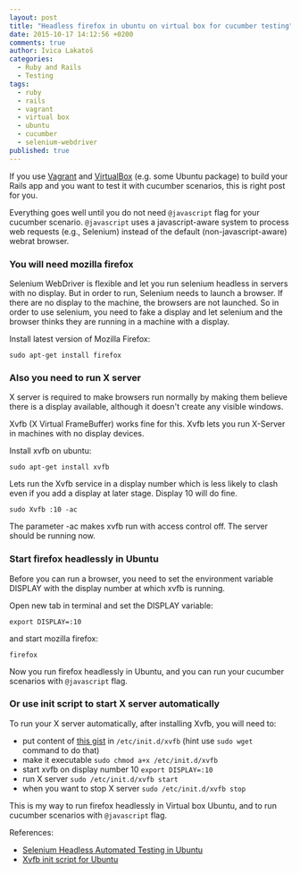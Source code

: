 ```yaml
---
layout: post
title: "Headless firefox in ubuntu on virtual box for cucumber testing"
date: 2015-10-17 14:12:56 +0200
comments: true
author: Ivica Lakatoš
categories: 
  - Ruby and Rails
  - Testing
tags: 
  - ruby
  - rails
  - vagrant
  - virtual box
  - ubuntu
  - cucumber
  - selenium-webdriver
published: true
---
```


If you use [Vagrant](http://www.vagrantup.com/downloads.html) and [VirtualBox](https://www.virtualbox.org/) (e.g. some Ubuntu package) to build your Rails app and you want to test it with cucumber scenarios, this is right post for you. 

Everything goes well until you do not need `@javascript` flag for your cucumber scenario. `@javascript` uses a javascript-aware system to process web requests (e.g., Selenium) instead of the default (non-javascript-aware) webrat browser.

### You will need mozilla firefox

Selenium WebDriver is flexible and let you run selenium headless in servers with no display. But in order to run, Selenium needs to launch a browser. If there are no display to the machine, the browsers are not launched. So in order to use selenium, you need to fake a display and let selenium and the browser thinks they are running in a machine with a display.

Install latest version of Mozilla Firefox:

`sudo apt-get install firefox`

### Also you need to run X server

X server is required to make browsers run normally by making them believe there is a display available, although it doesn't create any visible windows. 

Xvfb (X Virtual FrameBuffer) works fine for this. Xvfb lets you run X-Server in machines with no display devices. 

Install xvfb on ubuntu:

`sudo apt-get install xvfb`

Lets run the Xvfb service in a display number which is less likely to clash even if you add a display at later stage. Display 10 will do fine.

`sudo Xvfb :10 -ac`

The parameter -ac makes xvfb run with access control off. The server should be running now.

### Start firefox headlessly in Ubuntu

Before you can run a browser, you need to set the environment variable DISPLAY with the display number at which xvfb is running.

Open new tab in terminal and set the DISPLAY variable:

`export DISPLAY=:10`

and start mozilla firefox:

`firefox`

Now you run firefox headlessly in Ubuntu, and you can run your cucumber scenarios with `@javascript` flag.

### Or use init script to start X server automatically

To run your X server automatically, after installing Xvfb, you will need to:

+ put content of [this gist](https://gist.github.com/basti/2db0b71e893ee4d6d015) in `/etc/init.d/xvfb` (hint use `sudo wget` command to do that)
+  make it executable `sudo chmod a+x /etc/init.d/xvfb`
+  start xvfb on display number 10 `export DISPLAY=:10`
+  run X server `sudo /etc/init.d/xvfb start`
+  when you want to stop X server `sudo /etc/init.d/xvfb stop`

This is my way to run firefox headlessly in Virtual box Ubuntu, and to run cucumber scenarios with `@javascript` flag.

References:

* [Selenium Headless Automated Testing in Ubuntu](http://www.installationpage.com/selenium/how-to-run-selenium-headless-firefox-in-ubuntu/)
* [Xvfb init script for Ubuntu](https://gist.github.com/jterrace/2911875)
